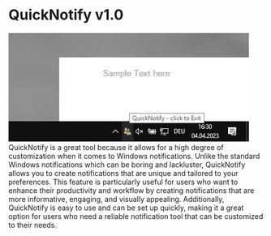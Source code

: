 # QuickNotify v1.0
![preview](preview.jpg)
QuickNotify is a great tool because it allows for a high degree of customization when it comes to Windows notifications. Unlike the standard Windows notifications which can be boring and lackluster, QuickNotify allows you to create notifications that are unique and tailored to your preferences. This feature is particularly useful for users who want to enhance their productivity and workflow by creating notifications that are more informative, engaging, and visually appealing. Additionally, QuickNotify is easy to use and can be set up quickly, making it a great option for users who need a reliable notification tool that can be customized to their needs.
